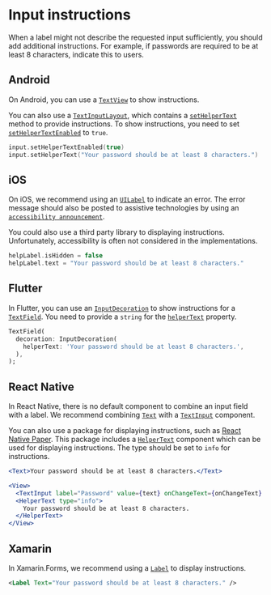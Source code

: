 # Input instructions

When a label might not describe the requested input sufficiently, you should add additional instructions. For example, if passwords are required to be at least 8 characters, indicate this to users.

## Android

On Android, you can use a [`TextView`](https://developer.android.com/reference/android/widget/TextView) to show instructions.

You can also use a [`TextInputLayout`](https://developer.android.com/reference/com/google/android/material/textfield/TextInputLayout), which contains a  [`setHelperText`](https://developer.android.com/reference/com/google/android/material/textfield/TextInputLayout#setHelperText(java.lang.CharSequence)) method to provide instructions. To show instructions, you need to set [`setHelperTextEnabled`](https://developer.android.com/reference/com/google/android/material/textfield/TextInputLayout#setHelperTextEnabled(boolean)) to `true`.

```kotlin
input.setHelperTextEnabled(true)
input.setHelperText("Your password should be at least 8 characters.")
```

## iOS

On iOS, we recommend using an [`UILabel`](https://developer.apple.com/documentation/uikit/uilabel) to indicate an error. The error message should also be posted to assistive technologies by using an [`accessibility announcement`](../Techniques/accessibility-announcement.md).

You could also use a third party library to displaying instructions. Unfortunately, accessibility is often not considered in the implementations.

```swift
helpLabel.isHidden = false
helpLabel.text = "Your password should be at least 8 characters."
```

## Flutter

In Flutter, you can use an [`InputDecoration`](https://api.flutter.dev/flutter/material/InputDecoration-class.html) to show instructions for a [`TextField`](https://api.flutter.dev/flutter/material/TextField-class.html). You need to provide a `string` for the [`helperText`](https://api.flutter.dev/flutter/material/InputDecoration/helperText.html) property.

```dart
TextField(
  decoration: InputDecoration(
    helperText: 'Your password should be at least 8 characters.',
  ),
);
```

## React Native

In React Native, there is no default component to combine an input field with a label. We recommend combining [`Text`](https://reactnative.dev/docs/text) with a [`TextInput`](https://reactnative.dev/docs/textinput) component.

You can also use a package for displaying instructions, such as [React Native Paper](https://callstack.github.io/react-native-paper/index.html). This package includes a [`HelperText`](https://callstack.github.io/react-native-paper/text-input.html) component which can be used for displaying instructions. The type should be set to `info` for instructions.

```jsx
<Text>Your password should be at least 8 characters.</Text>

<View>
  <TextInput label="Password" value={text} onChangeText={onChangeText} />
  <HelperText type="info">
    Your password should be at least 8 characters.
  </HelperText>
</View>
```

## Xamarin

In Xamarin.Forms, we recommend using a [`Label`](https://learn.microsoft.com/en-us/xamarin/xamarin-forms/user-interface/text/label) to display instructions.

```xml
<Label Text="Your password should be at least 8 characters." />
```
